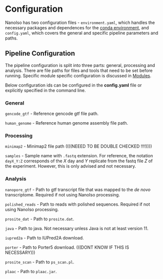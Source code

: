 # Configuration

NanoIso has two configuration files - `environment.yaml`, which handles the necessary packages and dependences for the [conda environment](source.md), and `config.yaml`, which covers the general and specific pipeline parameters and paths.

## Pipeline Configuration

The pipeline configuration is split into three parts: general, processing and analysis. There are file paths for files and tools that need to be set before running. Specific module specific configuration is discussed in [Modules](overview.md).

Below configuration ids can be configured in the **config.yaml** file or explicitly specified in the command line.

### General

`gencode_gtf` - Reference gencode gtf file path.

`human_genome` - Reference human genome assembly file path.

### Processing

`minimap2` - Minimap2 file path ((((NEEED TO BE DOUBLE CHECKED !!!!))))

`samples` - Sample name with `.fastq` extension. For reference, the notation `dayX_Y:Z` corresponds of the *X* day and *Y* replicate from the fastq file *Z* of the experiment. However, this is only advised and not necessary.

### Analysis

`nanopore_gtf` - Path to gtf transcript file that was mapped to the *de novo* transcriptome. Required if not using NanoIso processing.

`polished_reads` - Path to reads with polished sequences. Required if not using NanoIso processing.

`prosite_dat` - Path to `prosite.dat`.

`java` - Path to java. Not necessary unless Java is not at least version 11.

`iupred2a` - Path to IUPred2A download.

`porter` - Path to Porter5 download. (((DONT KNOW IF THIS IS NECESSARY)))

`prosite_scan` - Path to `ps_scan.pl`.

`plaac` - Path to `plaac.jar`.
